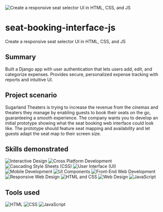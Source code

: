 ![Create a responsive seat selector UI in HTML, CSS, and JS](https://d3njjcbhbojbot.cloudfront.net/api/utilities/v1/imageproxy/https://coursera-course-photos.s3.amazonaws.com/99/42d7eb51df46008f29722a27b2d31e/Screen-Shot-2023-02-17-at-10.42.25-AM.png?auto=format%2Ccompress&dpr=1)
# seat-booking-interface-js
Create a responsive seat selector UI in HTML, CSS, and JS

## Summary
Built a Django app with user authentication that lets users add, edit, and categorize expenses. Provides secure, personalized expense tracking with reports and intuitive UI.

## Project scenario
Sugarland Theaters is trying to increase the revenue from the cinemas and theaters they manage by enabling guests to book their seats on the go, guaranteeing a smooth experience. The company wants you to develop an initial prototype showing what the seat booking web interface could look like. The prototype should feature seat mapping and availability and let guests adapt the seat map to their screen size.

## Skills demonstrated

![Interactive Design](https://img.shields.io/badge/Interactive_Design-00bcd4?style=for-the-badge)
![Cross Platform Development](https://img.shields.io/badge/Cross_Platform_Development-673ab7?style=for-the-badge)
![Cascading Style Sheets (CSS)](https://img.shields.io/badge/Cascading_Style_Sheets_(CSS)-1572B6?style=for-the-badge&logo=css3&logoColor=white)
![User Interface (UI)](https://img.shields.io/badge/User_Interface_(UI)-1976d2?style=for-the-badge)
![Mobile Development](https://img.shields.io/badge/Mobile_Development-009688?style=for-the-badge)
![UI Components](https://img.shields.io/badge/UI_Components-4caf50?style=for-the-badge)
![Front-End Web Development](https://img.shields.io/badge/Front--End_Web_Development-2196f3?style=for-the-badge)
![Responsive Web Design](https://img.shields.io/badge/Responsive_Web_Design-fbc02d?style=for-the-badge)
![HTML and CSS](https://img.shields.io/badge/HTML_and_CSS-f44336?style=for-the-badge)
![Web Design](https://img.shields.io/badge/Web_Design-e91e63?style=for-the-badge)
![JavaScript](https://img.shields.io/badge/JavaScript-f7df1e?style=for-the-badge&logo=javascript&logoColor=black)

## Tools used

![HTML](https://img.shields.io/badge/HTML-E34F26?style=for-the-badge&logo=html5&logoColor=white)
![CSS](https://img.shields.io/badge/CSS-1572B6?style=for-the-badge&logo=css3&logoColor=white)
![JavaScript](https://img.shields.io/badge/JavaScript-F7DF1E?style=for-the-badge&logo=javascript&logoColor=black)
